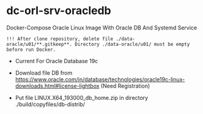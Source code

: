 # dc-orl-srv-oracledb

Docker-Compose Oracle Linux Image With Oracle DB And Systemd Service

    !!! After clone repository, delete file ./data-oracle/u01/**.gitkeep**. Directory ./data-oracle/u01/ must be empty before run Docker.

 - Current For Oracle Database 19c

 - Download file DB from https://www.oracle.com/in/database/technologies/oracle19c-linux-downloads.html#license-lightbox (Need Registration)

 - Put file LINUX.X64_193000_db_home.zip in directory ./build/copyfiles/db-distrib/

